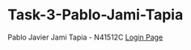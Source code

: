 # Task-3-Pablo-Jami-Tapia
Pablo Javier Jami Tapia - N41512C
[Login Page](https://pjamilogin.herokuapp.com/)
